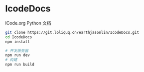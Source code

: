 # IcodeDocs

ICode.org Python 文档

```bash
git clone https://git.loliquq.cn/earthjasonlin/IcodeDocs.git
cd IcodeDocs
npm install

# 开发服务器
npm run dev
# 构建
npm run build
```
